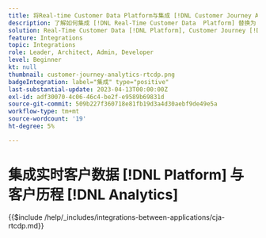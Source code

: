 ```yaml
---
title: 将Real-time Customer Data Platform与集成 [!DNL Customer Journey Analytics]
description: 了解如何集成 [!DNL Real-Time Customer Data  Platform] 替换为 [!DNL Customer Journey Analytics].
solution: Real-Time Customer Data [!DNL Platform], Customer Journey [!DNL Analytics]
feature: Integrations
topic: Integrations
role: Leader, Architect, Admin, Developer
level: Beginner
kt: null
thumbnail: customer-journey-analytics-rtcdp.png
badgeIntegration: label="集成" type="positive"
last-substantial-update: 2023-04-13T00:00:00Z
exl-id: adf30070-4c06-46c4-be2f-e9589b69831d
source-git-commit: 509b227f360718e81fb19d3a4d30aebf9de49e5a
workflow-type: tm+mt
source-wordcount: '19'
ht-degree: 5%

---
```


# 集成实时客户数据 [!DNL Platform] 与客户历程 [!DNL Analytics]

{{$include /help/_includes/integrations-between-applications/cja-rtcdp.md}}
